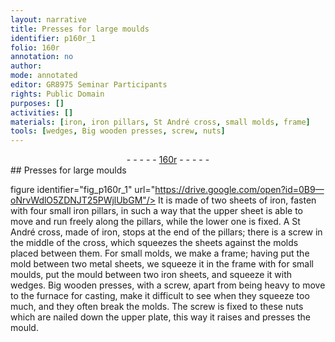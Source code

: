 ```yaml
---
layout: narrative
title: Presses for large moulds
identifier: p160r_1
folio: 160r
annotation: no
author:
mode: annotated
editor: GR8975 Seminar Participants
rights: Public Domain
purposes: []
activities: []
materials: [iron, iron pillars, St André cross, small molds, frame]
tools: [wedges, Big wooden presses, screw, nuts]
---
```


 <div class="folio" align="center">- - - - - <a href="http://gallica.bnf.fr/ark:/12148/btv1b10500001g/f325.item.r=.zoom" target="_blank">160r</a> - - - - - </div> 
## Presses for large moulds

 figure identifier="fig_p160r_1" url="https://drive.google.com/open?id=0B9—oNrvWdlO5ZDNJT25PWjlUbGM"/> <span class="figure"></span> It is made of two sheets of <span class="material">iron</span>, fasten with four small <span class="material">iron pillars</span>, in such a way that the upper sheet is able to move and run freely along the pillars, while the lower one is fixed. A <span class="material">St André cross</span>, made of <span class="material">iron</span>, stops at the end of the pillars; there is a screw in the middle of the cross, which squeezes the sheets against the molds placed between them. For <span class="material">small molds</span>, we make a <span class="material">frame</span>; having put the mold between two metal sheets, we squeeze it in the frame with for small moulds, put the mould between two iron sheets, and squeeze it with <span class="tool">wedges</span>. <span class="tool">Big wooden presses</span>, with a <span class="tool">screw</span>, apart from being heavy to move to the furnace for casting, make it difficult to see when they squeeze too much, and they often break the molds. The <span class="tool">screw</span> is fixed to these <span class="tool">nuts</span> which are nailed down the upper plate, this way it raises and presses the mould. 